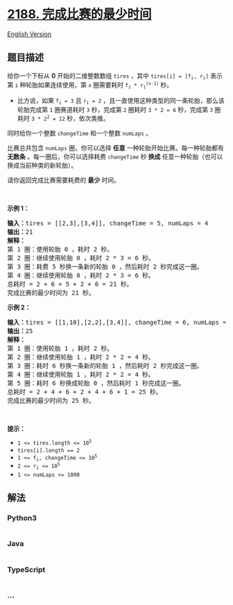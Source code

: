 # [2188. 完成比赛的最少时间](https://leetcode-cn.com/problems/minimum-time-to-finish-the-race)

[English Version](/solution/2100-2199/2188.Minimum%20Time%20to%20Finish%20the%20Race/README_EN.md)

## 题目描述

<!-- 这里写题目描述 -->

<p>给你一个下标从 <strong>0</strong>&nbsp;开始的二维整数数组&nbsp;<code>tires</code>&nbsp;，其中&nbsp;<code>tires[i] = [f<sub>i</sub>, r<sub>i</sub>]</code>&nbsp;表示第&nbsp;<code>i</code>&nbsp;种轮胎如果连续使用，第&nbsp;<code>x</code>&nbsp;圈需要耗时&nbsp;<code>f<sub>i</sub> * r<sub>i</sub><sup>(x-1)</sup></code>&nbsp;秒。</p>

<ul>
	<li>比方说，如果&nbsp;<code>f<sub>i</sub> = 3</code>&nbsp;且&nbsp;<code>r<sub>i</sub> = 2</code>&nbsp;，且一直使用这种类型的同一条轮胎，那么该轮胎完成第&nbsp;<code>1</code>&nbsp;圈赛道耗时 <code>3</code>&nbsp;秒，完成第 <code>2</code>&nbsp;圈耗时&nbsp;<code>3 * 2 = 6</code>&nbsp;秒，完成第 <code>3</code>&nbsp;圈耗时&nbsp;<code>3 * 2<sup>2</sup> = 12</code>&nbsp;秒，依次类推。</li>
</ul>

<p>同时给你一个整数&nbsp;<code>changeTime</code>&nbsp;和一个整数&nbsp;<code>numLaps</code>&nbsp;。</p>

<p>比赛总共包含&nbsp;<code>numLaps</code>&nbsp;圈，你可以选择 <strong>任意</strong>&nbsp;一种轮胎开始比赛。每一种轮胎都有 <strong>无数条</strong>&nbsp;。每一圈后，你可以选择耗费 <code>changeTime</code>&nbsp;秒 <strong>换成</strong>&nbsp;任意一种轮胎（也可以换成当前种类的新轮胎）。</p>

<p>请你返回完成比赛需要耗费的 <strong>最少</strong>&nbsp;时间。</p>

<p>&nbsp;</p>

<p><strong>示例 1：</strong></p>

<pre><b>输入：</b>tires = [[2,3],[3,4]], changeTime = 5, numLaps = 4
<b>输出：</b>21
<b>解释：</b>
第 1 圈：使用轮胎 0 ，耗时 2 秒。
第 2 圈：继续使用轮胎 0 ，耗时 2 * 3 = 6 秒。
第 3 圈：耗费 5 秒换一条新的轮胎 0 ，然后耗时 2 秒完成这一圈。
第 4 圈：继续使用轮胎 0 ，耗时 2 * 3 = 6 秒。
总耗时 = 2 + 6 + 5 + 2 + 6 = 21 秒。
完成比赛的最少时间为 21 秒。
</pre>

<p><strong>示例 2：</strong></p>

<pre><b>输入：</b>tires = [[1,10],[2,2],[3,4]], changeTime = 6, numLaps = 5
<b>输出：</b>25
<b>解释：</b>
第 1 圈：使用轮胎 1 ，耗时 2 秒。
第 2 圈：继续使用轮胎 1 ，耗时 2 * 2 = 4 秒。
第 3 圈：耗时 6 秒换一条新的轮胎 1 ，然后耗时 2 秒完成这一圈。
第 4 圈：继续使用轮胎 1 ，耗时 2 * 2 = 4 秒。
第 5 圈：耗时 6 秒换成轮胎 0 ，然后耗时 1 秒完成这一圈。
总耗时 = 2 + 4 + 6 + 2 + 4 + 6 + 1 = 25 秒。
完成比赛的最少时间为 25 秒。
</pre>

<p>&nbsp;</p>

<p><strong>提示：</strong></p>

<ul>
	<li><code>1 &lt;= tires.length &lt;= 10<sup>5</sup></code></li>
	<li><code>tires[i].length == 2</code></li>
	<li><code>1 &lt;= f<sub>i</sub>, changeTime &lt;= 10<sup>5</sup></code></li>
	<li><code>2 &lt;= r<sub>i</sub> &lt;= 10<sup>5</sup></code></li>
	<li><code>1 &lt;= numLaps &lt;= 1000</code></li>
</ul>

## 解法

<!-- 这里可写通用的实现逻辑 -->

<!-- tabs:start -->

### **Python3**

<!-- 这里可写当前语言的特殊实现逻辑 -->

```python

```

### **Java**

<!-- 这里可写当前语言的特殊实现逻辑 -->

```java

```

### **TypeScript**

```ts

```

### **...**

```

```

<!-- tabs:end -->
